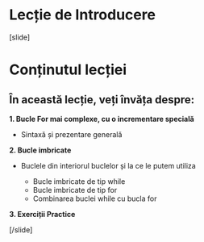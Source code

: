 # Lecție de Introducere
[slide]

# Conținutul lecției

## În această lecție, veți învăța despre:

**1. Bucle For mai complexe, cu o incrementare specială**

- Sintaxă și prezentare generală

**2. Bucle imbricate**

- Buclele din interiorul buclelor și la ce le putem utiliza

  * Bucle imbricate de tip while 
  * Bucle imbricate de tip for
  * Combinarea buclei while cu bucla for

**3. Exerciții Practice**


[/slide]